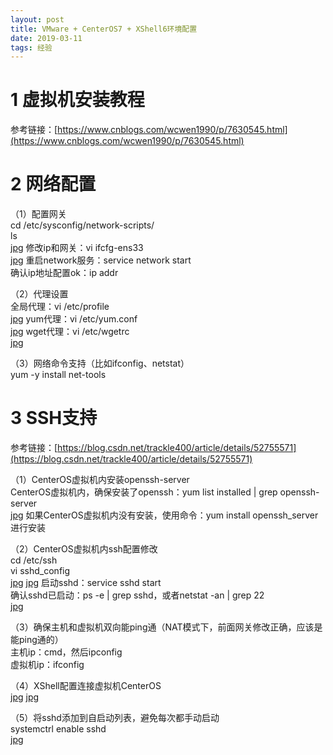 ```yaml
---
layout: post
title: VMware + CenterOS7 + XShell6环境配置
date: 2019-03-11 
tags: 经验  
---
```


# 1 虚拟机安装教程

参考链接：[https://www.cnblogs.com/wcwen1990/p/7630545.html](https://www.cnblogs.com/wcwen1990/p/7630545.html)

# 2 网络配置

（1）配置网关  
cd /etc/sysconfig/network-scripts/  
ls  
[jpg](/images/post/vmware_centeros/1.jpg)
修改ip和网关：vi ifcfg-ens33  
[jpg](/images/post/vmware_centeros/2.jpg)
重启network服务：service network start  
确认ip地址配置ok：ip addr

（2）代理设置  
全局代理：vi /etc/profile  
[jpg](/images/post/vmware_centeros/3.jpg)
yum代理：vi /etc/yum.conf  
[jpg](/images/post/vmware_centeros/4.jpg)
wget代理：vi /etc/wgetrc  
[jpg](/images/post/vmware_centeros/5.jpg)

（3）网络命令支持（比如ifconfig、netstat）  
yum -y install net-tools

# 3 SSH支持

参考链接：[https://blog.csdn.net/trackle400/article/details/52755571](https://blog.csdn.net/trackle400/article/details/52755571)

（1）CenterOS虚拟机内安装openssh-server  
CenterOS虚拟机内，确保安装了openssh：yum list installed | grep openssh-server  
[jpg](/images/post/vmware_centeros/6.jpg)
如果CenterOS虚拟机内没有安装，使用命令：yum install openssh_server进行安装  

（2）CenterOS虚拟机内ssh配置修改  
cd /etc/ssh  
vi sshd_config  
[jpg](/images/post/vmware_centeros/7.jpg)
[jpg](/images/post/vmware_centeros/8.jpg)
启动sshd：service sshd start  
确认sshd已启动：ps -e | grep sshd，或者netstat -an | grep 22  
[jpg](/images/post/vmware_centeros/9.jpg)

（3）确保主机和虚拟机双向能ping通（NAT模式下，前面网关修改正确，应该是能ping通的）  
主机ip：cmd，然后ipconfig  
虚拟机ip：ifconfig  

（4）XShell配置连接虚拟机CenterOS  
[jpg](/images/post/vmware_centeros/10.jpg)
[jpg](/images/post/vmware_centeros/11.jpg)

（5）将sshd添加到自启动列表，避免每次都手动启动  
systemctrl enable sshd  
[jpg](/images/post/vmware_centeros/12.jpg)